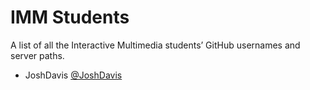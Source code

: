 # IMM Students

A list of all the Interactive Multimedia students’ GitHub usernames and server paths.

- JoshDavis [@JoshDavis](https://github.com/JoshDavis)
